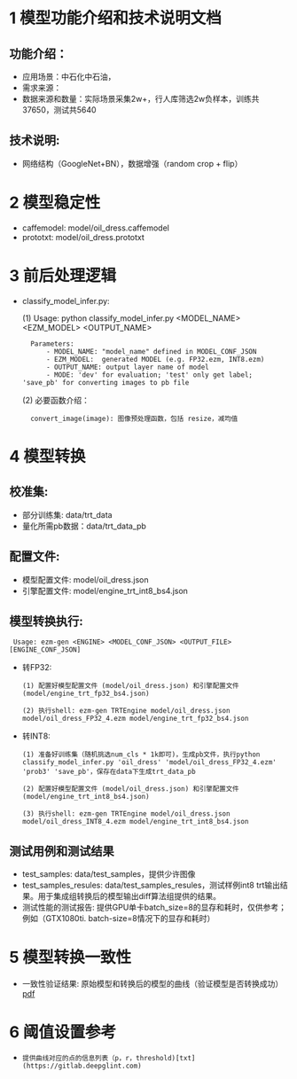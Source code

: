 # 1 模型功能介绍和技术说明文档
## 功能介绍：
*    应用场景：中石化中石油，
*    需求来源：
*    数据来源和数量：实际场景采集2w+，行人库筛选2w负样本，训练共37650，测试共5640

## 技术说明:
*    网络结构（GoogleNet+BN），数据增强（random crop + flip）

# 2 模型稳定性
* caffemodel: model/oil_dress.caffemodel
* prototxt: model/oil_dress.prototxt

# 3 前后处理逻辑
* classify_model_infer.py:
    
    (1) Usage: python classify_model_infer.py <MODEL_NAME> <EZM_MODEL> <OUTPUT_NAME> <MODE>
        
        Parameters: 
            - MODEL_NAME: "model_name" defined in MODEL_CONF_JSON
            - EZM_MODEL:  generated MODEL (e.g. FP32.ezm, INT8.ezm)
            - OUTPUT_NAME: output layer name of model
            - MODE: 'dev' for evaluation; 'test' only get label; 'save_pb' for converting images to pb file
    
    (2) 必要函数介绍：
    
        convert_image(image): 图像预处理函数，包括 resize，减均值
    
    

# 4 模型转换
## 校准集:
*    部分训练集: data/trt_data
*    量化所需pb数据：data/trt_data_pb
## 配置文件:
*    模型配置文件: model/oil_dress.json
*    引擎配置文件: model/engine_trt_int8_bs4.json

## 模型转换执行: 
     Usage: ezm-gen <ENGINE> <MODEL_CONF_JSON> <OUTPUT_FILE> [ENGINE_CONF_JSON]
*    转FP32:

         (1) 配置好模型配置文件 (model/oil_dress.json) 和引擎配置文件 (model/engine_trt_fp32_bs4.json)
         
         (2) 执行shell: ezm-gen TRTEngine model/oil_dress.json model/oil_dress_FP32_4.ezm model/engine_trt_fp32_bs4.json

*    转INT8:

         (1) 准备好训练集（随机挑选num_cls * 1k即可)，生成pb文件，执行python classify_model_infer.py 'oil_dress' 'model/oil_dress_FP32_4.ezm' 'prob3' 'save_pb'，保存在data下生成trt_data_pb
         
         (2) 配置好模型配置文件 (model/oil_dress.json) 和引擎配置文件 (model/engine_trt_int8_bs4.json)
         
         (3) 执行shell: ezm-gen TRTEngine model/oil_dress.json model/oil_dress_INT8_4.ezm model/engine_trt_int8_bs4.json

## 测试用例和测试结果
*    test_samples: data/test_samples，提供少许图像
*    test_samples_resules: data/test_samples_resules，测试样例int8 trt输出结果。用于集成组转换后的模型输出diff算法组提供的结果。
*    测试性能的测试报告: 提供GPU单卡batch_size=8的显存和耗时，仅供参考；例如（GTX1080ti. batch-size=8情况下的显存和耗时）

# 5 模型转换一致性
*    一致性验证结果: 原始模型和转换后的模型的曲线（验证模型是否转换成功）[pdf](https://gitlab.deepglint.com)

# 6 阈值设置参考
*     提供曲线对应的点的信息列表（p，r，threshold)[txt](https://gitlab.deepglint.com)
